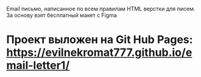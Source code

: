 Email письмо, написанное по всем правилам HTML верстки для писем.
За основу взят бесплатный макет с Figma

# Проект выложен на Git Hub Pages: https://evilnekromat777.github.io/email-letter1/
